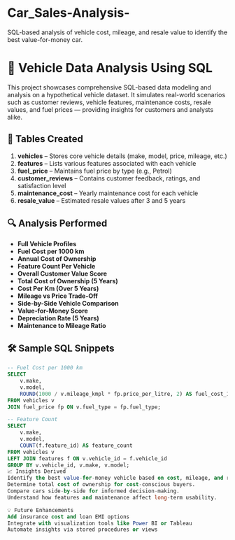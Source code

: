 # Car_Sales-Analysis-
SQL-based analysis of vehicle cost, mileage, and resale value to identify the best value-for-money car.

# 🚗 Vehicle Data Analysis Using SQL

This project showcases comprehensive SQL-based data modeling and analysis on a hypothetical vehicle dataset. It simulates real-world scenarios such as customer reviews, vehicle features, maintenance costs, resale values, and fuel prices — providing insights for customers and analysts alike.

## 📂 Tables Created

1. **vehicles** – Stores core vehicle details (make, model, price, mileage, etc.)
2. **features** – Lists various features associated with each vehicle
3. **fuel_price** – Maintains fuel price by type (e.g., Petrol)
4. **customer_reviews** – Contains customer feedback, ratings, and satisfaction level
5. **maintenance_cost** – Yearly maintenance cost for each vehicle
6. **resale_value** – Estimated resale values after 3 and 5 years

## 🔍 Analysis Performed

- **Full Vehicle Profiles**
- **Fuel Cost per 1000 km**
- **Annual Cost of Ownership**
- **Feature Count Per Vehicle**
- **Overall Customer Value Score**
- **Total Cost of Ownership (5 Years)**
- **Cost Per Km (Over 5 Years)**
- **Mileage vs Price Trade-Off**
- **Side-by-Side Vehicle Comparison**
- **Value-for-Money Score**
- **Depreciation Rate (5 Years)**
- **Maintenance to Mileage Ratio**

## 🛠 Sample SQL Snippets

```sql
-- Fuel Cost per 1000 km
SELECT 
    v.make,
    v.model,
    ROUND(1000 / v.mileage_kmpl * fp.price_per_litre, 2) AS fuel_cost_1000km
FROM vehicles v
JOIN fuel_price fp ON v.fuel_type = fp.fuel_type;

-- Feature Count
SELECT 
    v.make,
    v.model,
    COUNT(f.feature_id) AS feature_count
FROM vehicles v
LEFT JOIN features f ON v.vehicle_id = f.vehicle_id
GROUP BY v.vehicle_id, v.make, v.model;
📈 Insights Derived
Identify the best value-for-money vehicle based on cost, mileage, and resale.
Determine total cost of ownership for cost-conscious buyers.
Compare cars side-by-side for informed decision-making.
Understand how features and maintenance affect long-term usability.

💡 Future Enhancements
Add insurance cost and loan EMI options
Integrate with visualization tools like Power BI or Tableau
Automate insights via stored procedures or views


